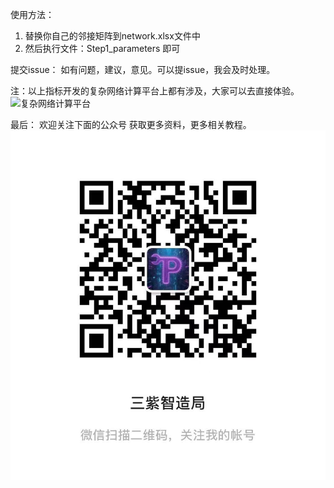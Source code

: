使用方法：
1. 替换你自己的邻接矩阵到network.xlsx文件中
2. 然后执行文件：Step1_parameters 即可

提交issue：
如有问题，建议，意见。可以提issue，我会及时处理。


注：以上指标开发的复杂网络计算平台上都有涉及，大家可以去直接体验。
![复杂网络计算平台](http://complex.threepurple.cn/)

最后：
欢迎关注下面的公众号 获取更多资料，更多相关教程。
![三紫智造局](https://raw.githubusercontent.com/XuXING0430/doc_imgags/master/img/vx%E5%85%AC%E4%BC%97%E5%8F%B7.jpg?token=AK5455OE56YH3X5J4OMTEN3I4XHJE)